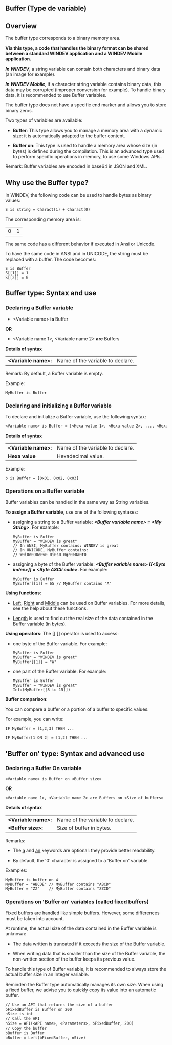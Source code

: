 


## Buffer (Type de variable)
			



<a name="NOTE1"></a>
<a name="NOTE1_1"></a>


## Overview
<a name="overview_ELTTEXTE000376"></a>
The buffer type corresponds to a binary memory area.

**Via this type, a code that handles the binary format can be shared between a standard WINDEV application and a WINDEV Mobile application.**

***In WINDEV***, a string variable can contain both characters and binary data (an image for example).

***In WINDEV Mobile***, if a character string variable contains binary data, this data may be corrupted (improper conversion for example). To handle binary data, it is recommended to use Buffer variables.

The buffer type does not have a specific end marker and allows you to store binary zeros.

Two types of variables are available:

- **Buffer**: This type allows you to manage a memory area with a dynamic size: it is automatically adapted to the buffer content.

- **Buffer on**: This type is used to handle a memory area whose size (in bytes) is defined during the compilation. This is an advanced type used to perform specific operations in memory, to use some Windows APIs.




Remark: Buffer variables are encoded in base64 in JSON and XML.





<a name="NOTE2"></a>
<a name="NOTE2_1"></a>


## Why use the Buffer type?
<a name="why_use_the_buffer_type_ELTTEXTE000400"></a>
In WINDEV, the following code can be used to handle bytes as binary values:

```wl
S is string = Charact(1) + Charact(0)
```


The corresponding memory area is: 



|   |   |
| --- | --- |
| 0 | 1 |


The same code has a different behavior if executed in Ansi or Unicode.

To have the same code in ANSI and in UNICODE, the string must be replaced with a buffer. The code becomes:


```wl
S is Buffer
S[[1]] = 1
S[[2]] = 0
```


<a name="NOTE3"></a>
<a name="NOTE3_1"></a>


## Buffer type: Syntax and use
<a name="buffer_type_syntax_and_use_ELTTEXTE000424"></a>


### Declaring a Buffer variable
<a name="declaring_buffer_variable_ELTPARAGRAPHE000122"></a>

- &lt;Variable name&gt; **is** Buffer


**OR**

- &lt;Variable name 1&gt;, &lt;Variable name 2&gt; **are** Buffers




**Details of syntax**


|   |   |
| --- | --- |
| **&lt;Variable name&gt;:** | Name of the variable to declare. |


Remark: By default, a Buffer variable is empty.

Example:

```wl
MyBuffer is Buffer
```



### Declaring and initializing a Buffer variable
<a name="declaring_and_initializing_buffer_variable_ELTPARAGRAPHE000163"></a>

To declare and initialize a Buffer variable, use the following syntax: 

```txt
<Variable name> is Buffer = [<Hexa value 1>, <Hexa value 2>, ..., <Hexa value N>]
```


**Details of syntax**


|   |   |
| --- | --- |
| **&lt;Variable name&gt;:** | Name of the variable to declare. |
| **Hexa value** | Hexadecimal value. |


Example: 


```wl
b is Buffer = [0x01, 0x02, 0x03]
```

<a name="NOTE3_2"></a>


### Operations on a Buffer variable
<a name="operations_buffer_variable_ELTPARAGRAPHE000188"></a>

Buffer variables can be handled in the same way as String variables. 

**To assign a Buffer variable**, use one of the following syntaxes:

- assigning a string to a Buffer variable: 
	***&lt;Buffer variable name&gt; = &lt;My String&gt;***. 
	For example:
	
	```wl
	MyBuffer is Buffer
	MyBuffer = "WINDEV is great"
	// In ANSI, MyBuffer contains: WINDEV is great
	// In UNICODE, MyBuffer contains: 
	// W0i0n0D0e0v0 0i0s0 0gr0e0a0t0
	```


- assigning a byte of the Buffer variable: 
	***&lt;Buffer variable name&gt; [[&lt;Byte index&gt;]] = &lt;Byte ASCII code&gt;***. 
	For example: 
	
	```wl
	MyBuffer is Buffer
	MyBuffer[[1]] = 65 // MyBuffer contains "A"
	```





**Using functions**: 

- [Left](../WDLang1/3024001.md), [Right](../WDLang1/3024016.md) and [Middle](../WDLang1/3024023.md) can be used on Buffer variables. For more details, see the help about these functions. 
	

- [Length](../WDLang1/3024031.md) is used to find out the real size of the data contained in the Buffer variable (in bytes).




**Using operators**: 
The [[ ]] operator is used to access:

- one byte of the Buffer variable. For example: 
	
	```wl
	MyBuffer is Buffer
	MyBuffer = "WINDEV is great"
	MyBuffer[[1]] = "W"
	```


- one part of the Buffer variable. For example: 
	
	```wl
	MyBuffer is Buffer
	MyBuffer = "WINDEV is great"
	Info(MyBuffer[[8 to 15]])
	```





**Buffer comparison**:

You can compare a buffer or a portion of a buffer to specific values. 

For example, you can write: 

```txt
IF MyBuffer = [1,2,3] THEN ...

IF MyBuffer[1 ON 2] = [1,2] THEN ...
```


<a name="NOTE4"></a>
<a name="NOTE4_1"></a>


## 'Buffer on' type: Syntax and advanced use
<a name="buffer_type_syntax_and_advanced_use_ELTTEXTE000460"></a>


### Declaring a Buffer On variable
<a name="declaring_buffer_variable_ELTPARAGRAPHE000274"></a>


```txt
<Variable name> is Buffer on <Buffer size>
```
**OR**


```txt
<Variable name 1>, <Variable name 2> are Buffers on <Size of buffers>
```


**Details of syntax**


|   |   |
| --- | --- |
| **&lt;Variable name&gt;:** | Name of the variable to declare. |
| **&lt;Buffer size&gt;:** | Size of buffer in bytes. |


Remarks:

- The <u><u><u><u>a</u></u></u></u> and <u><u><u><u>an</u></u></u></u> keywords are optional: they provide better readability.

- By default, the '0' character is assigned to a 'Buffer on' variable.




Examples: 


```wl
MyBuffer is buffer on 4
MyBuffer = "ABCDE" // MyBuffer contains "ABCD"
MyBuffer = "ZZ"    // MyBuffer contains "ZZCD"
```

<a name="NOTE4_2"></a>


### Operations on 'Buffer on' variables (called fixed buffers)
<a name="operations_buffer_variables_called_fixed_buffers_ELTPARAGRAPHE000316"></a>

Fixed buffers are handled like simple buffers. However, some differences must be taken into account.

At runtime, the actual size of the data contained in the Buffer variable is unknown:

- The data written is truncated if it exceeds the size of the Buffer variable.

- When writing data that is smaller than the size of the Buffer variable, the non-written section of the buffer keeps its previous value.




To handle this type of Buffer variable, it is recommended to always store the actual buffer size in an Integer variable.

Reminder: the Buffer type automatically manages its own size. When using a fixed buffer, we advise you to quickly copy its value into an automatic buffer.


```txt
// Use an API that returns the size of a buffer
bFixedBuffer is Buffer on 200
nSize is int
// Call the API
nSize = API(<API name>, <Parameters>, bFixedBuffer, 200)
// Copy the buffer
bBuffer is Buffer
bBuffer = Left(bFixedBuffer, nSize)
```



